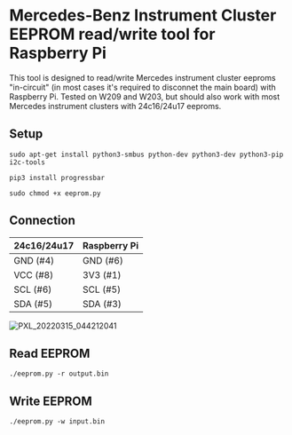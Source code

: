 # Mercedes-Benz Instrument Cluster EEPROM read/write tool for Raspberry Pi
This tool is designed to read/write Mercedes instrument cluster eeproms "in-circuit" (in most cases it's required to disconnet the main board) with Raspberry Pi.
Tested on W209 and W203, but should also work with most Mercedes instrument clusters with 24c16/24u17 eeproms.


## Setup
```console
sudo apt-get install python3-smbus python-dev python3-dev python3-pip i2c-tools
```
```console
pip3 install progressbar
```
```console
sudo chmod +x eeprom.py
```

## Connection
| 24c16/24u17   | Raspberry Pi |
| ------------- | ------------ |
| GND (#4)      | GND (#6)     |
| VCC (#8)      | 3V3 (#1)     |
| SCL (#6)      | SCL (#5)     |
| SDA (#5)      | SDA (#3)     |

![PXL_20220315_044212041](https://user-images.githubusercontent.com/7697859/158518567-923fd7b8-71a3-4009-978f-6a09aadaf5f4.jpg)

## Read EEPROM
```console
./eeprom.py -r output.bin
```

## Write EEPROM
```console
./eeprom.py -w input.bin
```

